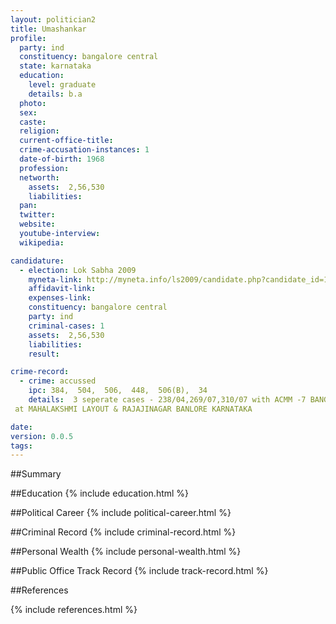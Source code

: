 ```yaml
---
layout: politician2
title: Umashankar
profile: 
  party: ind
  constituency: bangalore central
  state: karnataka
  education: 
    level: graduate
    details: b.a
  photo: 
  sex: 
  caste: 
  religion: 
  current-office-title: 
  crime-accusation-instances: 1
  date-of-birth: 1968
  profession: 
  networth: 
    assets:  2,56,530
    liabilities: 
  pan: 
  twitter: 
  website: 
  youtube-interview: 
  wikipedia: 

candidature: 
  - election: Lok Sabha 2009
    myneta-link: http://myneta.info/ls2009/candidate.php?candidate_id=1768
    affidavit-link: 
    expenses-link: 
    constituency: bangalore central 
    party: ind
    criminal-cases: 1
    assets:  2,56,530
    liabilities: 
    result:  

crime-record: 
  - crime: accussed
    ipc: 384,  504,  506,  448,  506(B),  34
    details:  3 seperate cases - 238/04,269/07,310/07 with ACMM -7 BANGLORE
 at MAHALAKSHMI LAYOUT & RAJAJINAGAR BANLORE KARNATAKA   

date: 
version: 0.0.5
tags: 
---
```

##Summary


##Education
{% include education.html %}


##Political Career
{% include political-career.html %}


##Criminal Record
{% include criminal-record.html %}


##Personal Wealth
{% include personal-wealth.html %}


##Public Office Track Record
{% include track-record.html %}


##References


{% include references.html %}